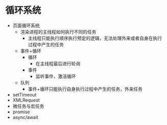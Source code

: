 # 循环系统

- 页面循环系统
  - 渲染进程的主线程如何执行不同的任务
    - 主线程只能执行顺序执行预定的逻辑，无法处理外来或者自身在执行过程中产生的任务
  - 事件+循环
    - 循环
      - 在主线程最后进行轮询
    - 事件
      - 监听事件，激活循环
  - 队列
    - 事件+循环只能执行自身执行过程中产生的任务，外来任务
- setTimeout
- XMLRequest
- 微任务与宏任务
- promise
- async/await
